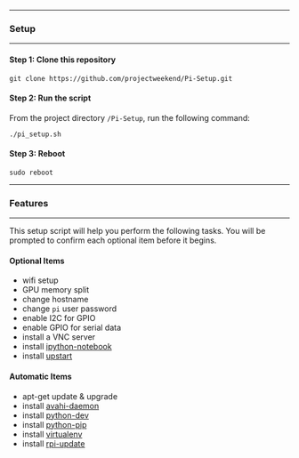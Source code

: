 -------------------------------------------------------------------------------
### Setup
-------------------------------------------------------------------------------

#### Step 1: Clone this repository

```
git clone https://github.com/projectweekend/Pi-Setup.git
```

#### Step 2: Run the script

From the project directory `/Pi-Setup`, run the following command:

```
./pi_setup.sh
```

#### Step 3: Reboot

```
sudo reboot
```

-------------------------------------------------------------------------------
### Features
-------------------------------------------------------------------------------

This setup script will help you perform the following tasks. You will be prompted to confirm each optional item before it begins.

#### Optional Items

* wifi setup
* GPU memory split
* change hostname
* change `pi` user password
* enable I2C for GPIO
* enable GPIO for serial data
* install a VNC server
* install [ipython-notebook](http://ipython.org/notebook.html)
* install [upstart](http://upstart.ubuntu.com/)

#### Automatic Items

* apt-get update & upgrade
* install [avahi-daemon](http://en.wikipedia.org/wiki/Avahi_(software))
* install [python-dev](https://packages.debian.org/wheezy/python-dev)
* install [python-pip](https://packages.debian.org/wheezy/python-pip)
* install [virtualenv](http://virtualenv.readthedocs.org/en/latest/)
* install [rpi-update](https://github.com/Hexxeh/rpi-update)
